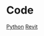 # Code

[Python](https://github.com/gtalarico/revitapidocs.code/tree/f6d75b430bfa6819f2f44c983e801079f8880fcf/python/README.md) [Revit](https://github.com/gtalarico/revitapidocs.code/tree/f6d75b430bfa6819f2f44c983e801079f8880fcf/revit/README.md)

